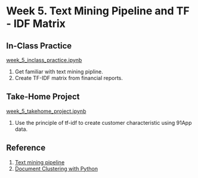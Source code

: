 # Week 5. Text Mining Pipeline and TF - IDF Matrix

## In-Class Practice

[week_5_inclass_practice.ipynb](https://github.com/kevinkevin556/STASD/blob/master/week_05/week_5_inclass_practice.ipynb)

1. Get familiar with text mining pipline.
2. Create TF-IDF matrix from financial reports.

## Take-Home Project

[week_5_takehome_project.ipynb](https://github.com/kevinkevin556/STASD/blob/master/week_05/week_5_takehome_project.ipynb)

1. Use the principle of tf-idf to create customer characteristic using 91App data.

## Reference

1. [Text mining pipeline](https://docs.google.com/presentation/d/e/2PACX-1vSeR45V3VruiYltqHetgqwUb3iiEKqUbEXVtptQb4qHVM602ZDNm-Uvkfe35kHyGIovd09RpwKcs_hZ/pub?start=false&loop=false&delayms=3000&slide=id.g433196f28a_0_243)
2. [Document Clustering with Python](http://brandonrose.org/clustering_mobile)